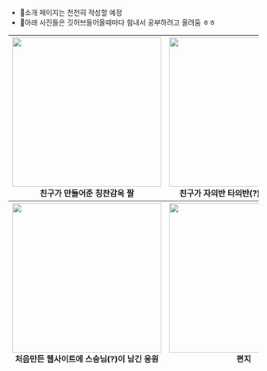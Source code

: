 <!-- - 👋 Hi, I’m @jinaSE0
- 👀 I’m interested in ...
- 🌱 I’m currently learning ...
- 💞️ I’m looking to collaborate on ...
- 📫 How to reach me ... -->
- 👋소개 페이지는 천천히 작성할 예정
- 👀아래 사진들은 깃허브들어올때마다 힘내서 공부하려고 올려둠 ㅎㅎ


<div align="center">
<table>
<thead>
  <tr>
    <th>
      <div>
       
 <img src="https://user-images.githubusercontent.com/109025674/204686942-574064fe-0ae5-4fdd-8787-40537fde682d.jpg" width="300" height="300" />
      </div>
     친구가 만들어준 칭찬감옥 짤
    </th>
    <th>
      <div>
 <img src="https://user-images.githubusercontent.com/109025674/204686937-899961f8-b5aa-4ec4-bcb0-c9527d59147b.jpg" width="300" height="300"/>
      </div>
    친구가 자의반 타의반(?)으로 써준 편지
    </th>
  </tr>
  <tr>
    <th>
      <div>
       
 <img src="https://user-images.githubusercontent.com/109025674/204691095-0c96b4d6-4bc1-4ee4-b624-a9ac9e9d76b8.jpg" width="300" height="300" />
      </div>
     처음만든 웹사이트에 스승님(?)이 남긴 응원
    </th>
    <th>
      <div>
 <img src="https://user-images.githubusercontent.com/109025674/208355926-73c423b6-7616-4f33-a5bf-196faead93f0.jpg" width="300" height="300"/>
      </div>
    편지
    </th>
  </tr>
</thead>
</tbody>
</table>







<!---
jinaSE0/jinaSE0 is a ✨ special ✨ repository because its `README.md` (this file) appears on your GitHub profile.
You can click the Preview link to take a look at your changes.
--->
